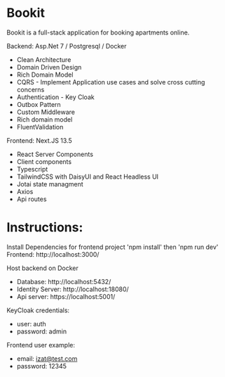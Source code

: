 # Bookit

Bookit is a full-stack application for booking apartments online.

Backend: Asp.Net 7 / Postgresql / Docker
* Clean Architecture
* Domain Driven Design
* Rich Domain Model
* CQRS - Implement Application use cases and solve cross cutting concerns
* Authentication - Key Cloak
* Outbox Pattern
* Custom Middleware
* Rich domain model
* FluentValidation

Frontend: Next.JS 13.5
* React Server Components
* Client components
* Typescript
* TailwindCSS with DaisyUI and React Headless UI
* Jotai state managment
* Axios
* Api routes 

# Instructions:

Install Dependencies for frontend project 'npm install' then 'npm run dev'
Frontend: http://localhost:3000/

Host backend on Docker
* Database: http://localhost:5432/
* Identity Server: http://localhost:18080/
* Api server: https://localhost:5001/

KeyCloak credentials:
* user: auth
* password: admin

Frontend user example:
* email: izat@test.com
* password: 12345





